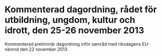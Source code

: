 # Kommenterad dagordning, rådet för utbildning, ungdom, kultur och idrott, den 25-26 november 2013

Kommenterad preliminär dagordning inför samråd med riksdagens EU-nämnd den 22 november 2013.
